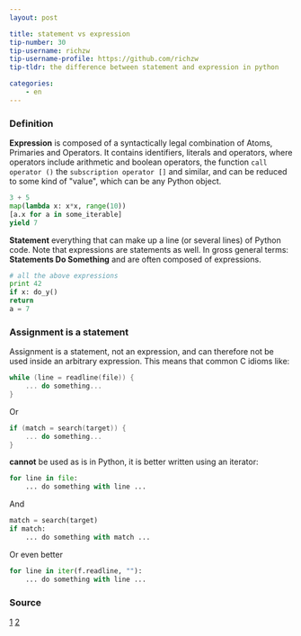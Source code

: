 ```yaml
---
layout: post

title: statement vs expression
tip-number: 30
tip-username: richzw
tip-username-profile: https://github.com/richzw
tip-tldr: the difference between statement and expression in python

categories:
    - en
---
```


### Definition

**Expression** is composed of a syntactically legal combination of Atoms, Primaries and Operators. It contains identifiers, literals and
operators, where operators include arithmetic and boolean operators, the function `call operator ()` the `subscription operator []` and
similar, and can be reduced to some kind of "value", which can be any Python object. 

```python
3 + 5
map(lambda x: x*x, range(10))
[a.x for a in some_iterable]
yield 7
```

**Statement** everything that can make up a line (or several lines) of Python code. Note that expressions are statements as well.
In gross general terms: **Statements Do Something** and are often composed of expressions.

```python
# all the above expressions
print 42
if x: do_y()
return
a = 7
```

### Assignment is a statement

Assignment is a statement, not an expression, and can therefore not be used inside an arbitrary expression. This means that common C 
idioms like:

```c
while (line = readline(file)) {
    ... do something...
}
```

Or

```c
if (match = search(target)) {
    ... do something...
}
```

**cannot** be used as is in Python, it is better written using an iterator:

```python
for line in file:
    ... do something with line ...
```

And

```python
match = search(target)
if match:
    ... do something with match ...
```

Or even better

```python
for line in iter(f.readline, ""):
    ... do something with line ...
```

### Source

[1](http://stackoverflow.com/questions/4728073/what-is-the-difference-between-an-expression-and-a-statement-in-python)
[2](http://effbot.org/pyfaq/why-can-t-i-use-an-assignment-in-an-expression.htm)

